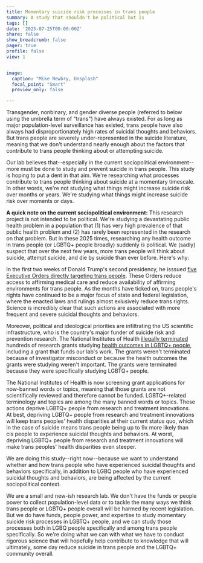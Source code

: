 ```yaml
---
title: Momentary suicide risk processes in trans people
summary: A study that shouldn't be political but is
tags: []
date: '2025-07-25T00:00:00Z'
share: false
show_breadcrumb: false
pager: true
profile: false
view: 1


image:
  caption: "Mike Newbry, Unsplash"
  focal_point: "Smart"
  preview_only: false

---
```

Transgender, nonbinary, and gender diverse people (referred to below using the umbrella term of "trans") have always existed. For as long as major population-level surveillance has existed, trans people have also always had disproportionately high rates of suicidal thoughts and behaviors. But trans people are severely under-represented in the suicide literature, meaning that we don't understand nearly enough about the factors that contribute to trans people thinking about or attempting suicide.

Our lab believes that--especially in the current sociopolitical environment--more must be done to study and prevent suicide in trans people. This study is hoping to put a dent in that aim. We're researching what processes contribute to trans people thinking about suicide at a momentary timescale. In other words, we're not studying what things might increase suicide risk over months or years. We're studying what things might increase suicide risk over moments or days.

**A quick note on the current sociopolitical environment:** This research project is not intended to be political. We're studying a devastating public health problem in a population that (1) has very high prevalence of that public health problem and (2) has rarely been represented in the research on that problem. But in these 2025 times, researching any health outcome in trans people (or LGBTQ+ people broadly) suddenly *is* political. We (sadly) suspect that over the next few years, more trans people will think about suicide, attempt suicide, and die by suicide than ever before. Here's why:

In the first two weeks of Donald Trump's second presidency, he isssued [five Executive Orders directly targeting trans people](https://www.hrc.org/news/understanding-executive-orders-and-what-they-mean-for-the-lgbtq-community). These Orders reduce access to affirming medical care and reduce availability of affirming environments for trans people. As the months have ticked on, trans people's rights have continued to be a major focus of state and federal legislation, where the enacted laws and rulings almost exlusively reduce trans rights. Science is incredibly clear that such actions are associated with more frequent and severe suicidal thoughts and behaviors. 

Moreover, political and ideological priorities are infiltrating the US scientific infrastructure, who is the country's major funder of suicide risk and prevention research. The National Institutes of Health [illegally terminated](https://www.science.org/content/article/judge-orders-nih-restore-hundreds-grants-cut-under-trump) hundreds of research grants studying [health outcomes in LGBTQ+ people](https://projects.propublica.org/nih-cuts-research-lost-trump/), including a grant that funds our lab's work. The grants weren't terminated because of investigator misconduct or because the health outcomes the grants were studying weren't important. The grants were terminated because they were specifically studying LGBTQ+ people. 

The National Institutes of Health is now screening grant applications for now-banned words or topics, meaning that those grants are not scientifically reviewed and therefore cannot be funded. LGBTQ+-related terminology and topics are among the many banned words or topics. These actions deprive LGBTQ+ people from research and treatment innovations. At best, depriving LGBTQ+ people from research and treatment innovations will keep trans peoples' health disparities at their current status quo, which in the case of suicide means trans people being up to 9x more likely than cis people to experience suicidal thoughts and behaviors. At worst, depriving LGBTQ+ people from research and treatment innovations will make trans peoples' health disparities even steeper.

We are doing this study--right now--because we want to understand whether and how trans people who have experienced suicidal thoughts and behaviors specifically, in addition to LGBQ people who have experienced suicidal thoughts and behaviors, are being affected by the current sociopolitical context. 

We are a small and new-ish research lab. We don't have the funds or people power to collect population-level data or to tackle the many ways we think trans people or LGBTQ+ people overall will be harmed by recent legislation. But we do have funds, people power, and expertise to study momentary suicide risk processes in LGBTQ+ people, and we can study those processes both in LGBQ people specifically and among trans people specifically. So we're doing what we can with what we have to conduct rigorous science that will hopefully help contribute to knowledge that will ultimately, some day reduce suicide in trans people and the LGBTQ+ community overall.